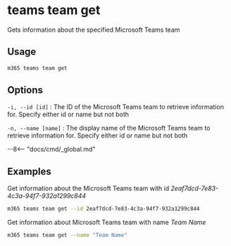 # teams team get

Gets information about the specified Microsoft Teams team

## Usage

```sh
m365 teams team get
```

## Options

`-i, --id [id]`
: The ID of the Microsoft Teams team to retrieve information for. Specify either id or name but not both

`-n, --name [name]`
: The display name of the Microsoft Teams team to retrieve information for. Specify either id or name but not both

--8<-- "docs/cmd/_global.md"

## Examples

Get information about the Microsoft Teams team with id _2eaf7dcd-7e83-4c3a-94f7-932a1299c844_

```sh
m365 teams team get --id 2eaf7dcd-7e83-4c3a-94f7-932a1299c844
```

Get information about Microsoft Teams team with name _Team Name_

```sh
m365 teams team get --name "Team Name"
```